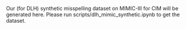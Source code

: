 Our (for DLH) synthetic misspelling dataset on MIMIC-III for CIM will be generated here.
Please run scripts/dlh_mimic_synthetic.ipynb to get the dataset.
